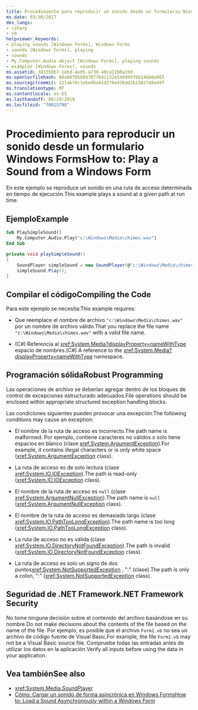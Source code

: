 ```yaml
---
title: Procedimiento para reproducir un sonido desde un formulario Windows Forms
ms.date: 03/30/2017
dev_langs:
- csharp
- vb
helpviewer_keywords:
- playing sounds [Windows Forms], Windows Forms
- sounds [Windows Forms], playing
- sounds
- My.Computer.Audio object [Windows Forms], playing sounds
- examples [Windows Forms], sounds
ms.assetid: 3d3350b7-1ebd-4e05-a738-48ca1160a19d
ms.openlocfilehash: 68a68f05b847877641132e540995f6b14bb6e065
ms.sourcegitcommit: 121ab70c1ebedba41d276e436dd2b1502748a49f
ms.translationtype: MT
ms.contentlocale: es-ES
ms.lasthandoff: 08/24/2019
ms.locfileid: "70015798"
---
```

# <a name="how-to-play-a-sound-from-a-windows-form"></a><span data-ttu-id="a837e-102">Procedimiento para reproducir un sonido desde un formulario Windows Forms</span><span class="sxs-lookup"><span data-stu-id="a837e-102">How to: Play a Sound from a Windows Form</span></span>
<span data-ttu-id="a837e-103">En este ejemplo se reproduce un sonido en una ruta de acceso determinada en tiempo de ejecución.</span><span class="sxs-lookup"><span data-stu-id="a837e-103">This example plays a sound at a given path at run time.</span></span>

## <a name="example"></a><span data-ttu-id="a837e-104">Ejemplo</span><span class="sxs-lookup"><span data-stu-id="a837e-104">Example</span></span>

```vb
Sub PlaySimpleSound()
    My.Computer.Audio.Play("c:\Windows\Media\chimes.wav")
End Sub
```

```csharp
private void playSimpleSound()
{
    SoundPlayer simpleSound = new SoundPlayer(@"c:\Windows\Media\chimes.wav");
    simpleSound.Play();
}
```

## <a name="compiling-the-code"></a><span data-ttu-id="a837e-105">Compilar el código</span><span class="sxs-lookup"><span data-stu-id="a837e-105">Compiling the Code</span></span>
 <span data-ttu-id="a837e-106">Para este ejemplo se necesita:</span><span class="sxs-lookup"><span data-stu-id="a837e-106">This example requires:</span></span>

- <span data-ttu-id="a837e-107">Que reemplace el nombre de archivo `"c:\Windows\Media\chimes.wav"` por un nombre de archivo válido.</span><span class="sxs-lookup"><span data-stu-id="a837e-107">That you replace the file name `"c:\Windows\Media\chimes.wav"` with a valid file name.</span></span>

- <span data-ttu-id="a837e-108">(C#) Referencia al <xref:System.Media?displayProperty=nameWithType> espacio de nombres.</span><span class="sxs-lookup"><span data-stu-id="a837e-108">(C#) A reference to the <xref:System.Media?displayProperty=nameWithType> namespace.</span></span>

## <a name="robust-programming"></a><span data-ttu-id="a837e-109">Programación sólida</span><span class="sxs-lookup"><span data-stu-id="a837e-109">Robust Programming</span></span>
 <span data-ttu-id="a837e-110">Las operaciones de archivo se deberían agregar dentro de los bloques de control de excepciones estructurado adecuados.</span><span class="sxs-lookup"><span data-stu-id="a837e-110">File operations should be enclosed within appropriate structured exception handling blocks.</span></span>

 <span data-ttu-id="a837e-111">Las condiciones siguientes pueden provocar una excepción:</span><span class="sxs-lookup"><span data-stu-id="a837e-111">The following conditions may cause an exception:</span></span>

- <span data-ttu-id="a837e-112">El nombre de la ruta de acceso es incorrecto.</span><span class="sxs-lookup"><span data-stu-id="a837e-112">The path name is malformed.</span></span> <span data-ttu-id="a837e-113">Por ejemplo, contiene caracteres no válidos o solo tiene espacios en blanco (clase <xref:System.ArgumentException>).</span><span class="sxs-lookup"><span data-stu-id="a837e-113">For example, it contains illegal characters or is only white space (<xref:System.ArgumentException> class).</span></span>

- <span data-ttu-id="a837e-114">La ruta de acceso es de solo lectura (clase <xref:System.IO.IOException>).</span><span class="sxs-lookup"><span data-stu-id="a837e-114">The path is read-only (<xref:System.IO.IOException> class).</span></span>

- <span data-ttu-id="a837e-115">El nombre de la ruta de acceso es `null` (clase <xref:System.ArgumentNullException>).</span><span class="sxs-lookup"><span data-stu-id="a837e-115">The path name is `null` (<xref:System.ArgumentNullException> class).</span></span>

- <span data-ttu-id="a837e-116">El nombre de la ruta de acceso es demasiado largo (clase <xref:System.IO.PathTooLongException>).</span><span class="sxs-lookup"><span data-stu-id="a837e-116">The path name is too long (<xref:System.IO.PathTooLongException> class).</span></span>

- <span data-ttu-id="a837e-117">La ruta de acceso no es válida (clase <xref:System.IO.DirectoryNotFoundException>).</span><span class="sxs-lookup"><span data-stu-id="a837e-117">The path is invalid (<xref:System.IO.DirectoryNotFoundException> class).</span></span>

- <span data-ttu-id="a837e-118">La ruta de acceso es solo un signo de dos puntos<xref:System.NotSupportedException> , ":" (clase).</span><span class="sxs-lookup"><span data-stu-id="a837e-118">The path is only a colon, ":" (<xref:System.NotSupportedException> class).</span></span>

## <a name="net-framework-security"></a><span data-ttu-id="a837e-119">Seguridad de .NET Framework</span><span class="sxs-lookup"><span data-stu-id="a837e-119">.NET Framework Security</span></span>
 <span data-ttu-id="a837e-120">No tome ninguna decisión sobre el contenido del archivo basándose en su nombre.</span><span class="sxs-lookup"><span data-stu-id="a837e-120">Do not make decisions about the contents of the file based on the name of the file.</span></span> <span data-ttu-id="a837e-121">Por ejemplo, es posible que el archivo `Form1.vb` no sea un archivo de código fuente de Visual Basic.</span><span class="sxs-lookup"><span data-stu-id="a837e-121">For example, the file `Form1.vb` may not be a Visual Basic source file.</span></span> <span data-ttu-id="a837e-122">Compruebe todas las entradas antes de utilizar los datos en la aplicación.</span><span class="sxs-lookup"><span data-stu-id="a837e-122">Verify all inputs before using the data in your application.</span></span>

## <a name="see-also"></a><span data-ttu-id="a837e-123">Vea también</span><span class="sxs-lookup"><span data-stu-id="a837e-123">See also</span></span>

- <xref:System.Media.SoundPlayer>
- [<span data-ttu-id="a837e-124">Cómo: Cargar un sonido de forma asincrónica en Windows Forms</span><span class="sxs-lookup"><span data-stu-id="a837e-124">How to: Load a Sound Asynchronously within a Windows Form</span></span>](how-to-load-a-sound-asynchronously-within-a-windows-form.md)

